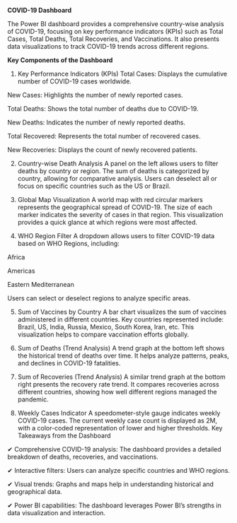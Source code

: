 **COVID-19 Dashboard**

The Power BI dashboard provides a comprehensive country-wise analysis of COVID-19, focusing on key performance indicators (KPIs) such as Total Cases, Total Deaths, Total Recoveries, and Vaccinations. It also presents data visualizations to track COVID-19 trends across different regions.

**Key Components of the Dashboard**
1. Key Performance Indicators (KPIs)
Total Cases: Displays the cumulative number of COVID-19 cases worldwide.

New Cases: Highlights the number of newly reported cases.

Total Deaths: Shows the total number of deaths due to COVID-19.

New Deaths: Indicates the number of newly reported deaths.

Total Recovered: Represents the total number of recovered cases.

New Recoveries: Displays the count of newly recovered patients.

2. Country-wise Death Analysis
A panel on the left allows users to filter deaths by country or region.
The sum of deaths is categorized by country, allowing for comparative analysis.
Users can deselect all or focus on specific countries such as the US or Brazil.

3. Global Map Visualization
A world map with red circular markers represents the geographical spread of COVID-19.
The size of each marker indicates the severity of cases in that region.
This visualization provides a quick glance at which regions were most affected.

4. WHO Region Filter
A dropdown allows users to filter COVID-19 data based on WHO Regions, including:

Africa

Americas

Eastern Mediterranean

Users can select or deselect regions to analyze specific areas.

5. Sum of Vaccines by Country
A bar chart visualizes the sum of vaccines administered in different countries.
Key countries represented include:
Brazil, US, India, Russia, Mexico, South Korea, Iran, etc.
This visualization helps to compare vaccination efforts globally.

6. Sum of Deaths (Trend Analysis)
A trend graph at the bottom left shows the historical trend of deaths over time.
It helps analyze patterns, peaks, and declines in COVID-19 fatalities.

7. Sum of Recoveries (Trend Analysis)
A similar trend graph at the bottom right presents the recovery rate trend.
It compares recoveries across different countries, showing how well different regions managed the pandemic.

8. Weekly Cases Indicator
A speedometer-style gauge indicates weekly COVID-19 cases.
The current weekly case count is displayed as 2M, with a color-coded representation of lower and higher thresholds.
Key Takeaways from the Dashboard

✔ Comprehensive COVID-19 analysis: The dashboard provides a detailed breakdown of deaths, recoveries, and vaccinations.

✔ Interactive filters: Users can analyze specific countries and WHO regions.

✔ Visual trends: Graphs and maps help in understanding historical and geographical data.

✔ Power BI capabilities: The dashboard leverages Power BI’s strengths in data visualization and interaction.
